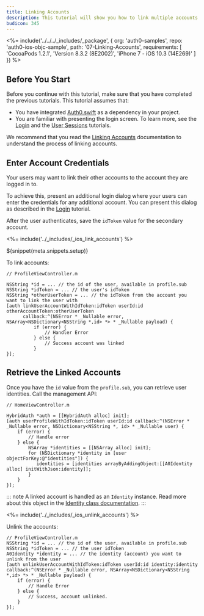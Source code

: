 ```yaml
---
title: Linking Accounts
description: This tutorial will show you how to link multiple accounts within the same user.
budicon: 345
---
```


<%= include('../../../_includes/_package', {
  org: 'auth0-samples',
  repo: 'auth0-ios-objc-sample',
  path: '07-Linking-Accounts',
  requirements: [
    'CocoaPods 1.2.1',
    'Version 8.3.2 (8E2002)',
    'iPhone 7 - iOS 10.3 (14E269)'
  ]
}) %>

## Before You Start

Before you continue with this tutorial, make sure that you have completed the previous tutorials. This tutorial assumes that:
* You have integrated [Auth0.swift](https://github.com/auth0/Auth0.swift/) as a dependency in your project. 
* You are familiar with presenting the login screen. To learn more, see the [Login](/quickstart/native/ios-objc/00-login) and the [User Sessions](/quickstart/native/ios-objc/03-user-sessions) tutorials.

We recommend that you read the [Linking Accounts](/link-accounts) documentation to understand the process of linking accounts.

## Enter Account Credentials

Your users may want to link their other accounts to the account they are logged in to. 

To achieve this, present an additional login dialog where your users can enter the credentials for any additional account. You can present this dialog as described in the [Login](/quickstart/native/ios-objc/00-login#implement-the-login) tutorial.

After the user authenticates, save the `idToken` value for the secondary account.

<%= include('../_includes/_ios_link_accounts') %>

${snippet(meta.snippets.setup)}

To link accounts:

```objc
// ProfileViewController.m

NSString *id = ... // the id of the user, available in profile.sub
NSString *idToken = ... // the user's idToken
NSString *otherUserToken = ... // the idToken from the account you want to link the user with
[auth linkUserAccountWithIdToken:idToken userId:id otherAccountToken:otherUserToken
      callback:^(NSError * _Nullable error, NSArray<NSDictionary<NSString *,id> *> * _Nullable payload) {
          if (error) {
              // Handler Error
          } else {
              // Success account was linked
          }
}];
```

## Retrieve the Linked Accounts

Once you have the `id` value from the `profile.sub`, you can retrieve user identities. Call the management API:

```objc
// HomeViewController.m

HybridAuth *auth = [[HybridAuth alloc] init];
[auth userProfileWithIdToken:idToken userId:id callback:^(NSError * _Nullable error, NSDictionary<NSString *, id> * _Nullable user) {
    if (error) {
        // Handle error
    } else {
        NSArray *identities = [[NSArray alloc] init];
        for (NSDictionary *identity in [user objectForKey:@"identities"]) {
           identities = [identities arrayByAddingObject:[[A0Identity alloc] initWithJson:identity]];
        }
    }
}];
```

::: note
A linked account is handled as an `Identity` instance. Read more about this object in the [Identity class documentation](https://github.com/auth0/Auth0.swift/blob/master/Auth0/Identity.swift).
:::

<%= include('../_includes/_ios_unlink_accounts') %>

Unlink the accounts:

```objc
// ProfileViewController.m
NSString *id = ... // the id of the user, available in profile.sub
NSString *idToken = ... // the user idToken
A0Identity *identity = ... // the identity (account) you want to unlink from the user
[auth unlinkUserAccountWithIdToken:idToken userId:id identity:identity callback:^(NSError * _Nullable error, NSArray<NSDictionary<NSString *,id> *> * _Nullable payload) {
    if (error) {
        // Handle Error
    } else {
        // Success, account unlinked.
    }
}];
```

